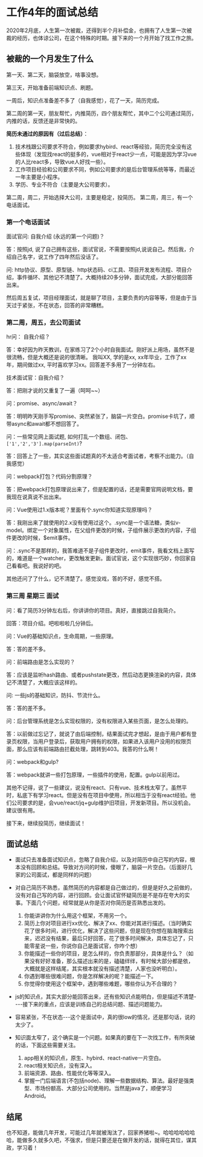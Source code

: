 # 工作4年的面试总结

2020年2月底，人生第一次被裁，还得到半个月补偿金，也拥有了人生第一次被裁的经历，也体谅公司，在这个特殊的时期。接下来的一个月开始了找工作之旅。

## 被裁的一个月发生了什么

第一天、第二天，脑袋放空，啥事没想。

第三天，开始准备前端知识点、刷题。

一周后，知识点准备差不多了（自我感觉），花了一天，简历完成。

第二周的第一天，朋友帮忙，内推简历，四个朋友帮忙，其中二个公司通过简历，内推的话，反馈还是非常快的。

**简历未通过的原因有（过后总结）**：

1. 技术栈跟公司要求不符合，例如要求hybird、react等经验，简历完全没有这些体现（发现找react的挺多的，vue相对于react少一点，可能是因为学习vue的人比react多，导致vue人好找一些）。
2. 工作项目经验和公司要求不同，例如公司要求的是后台管理系统等等，而最近一年主要是小程序。
3. 学历、专业不符合（主要是大公司要求）。

第二周，周二，开始选择大公司，主要是稳定，投简历。
第二周，周三，有一个电话面试。

### 第一个电话面试

面试官问: 自我介绍 (永远的第一个问题)？

答：按照jd, 说了自己拥有这些，面试官说，不需要按照jd,说说自己。然后我，介绍自己名字，说工作了四年然后没话了。

问: http协议、原型、原型链、http状态码、ci工具、项目开发发布流程、项目介绍，事件循环、其他记不清楚了。大概持续20多分钟，面试完成，大部分能回答出来。

然后周五复试，项目经理面试，就是聊了项目，主要负责的内容等等，但是由于当天过于紧张，不在状态，回答的非常糟糕。

### 第二周，周五，去公司面试

hr问： 自我介绍？

答：幸好因为昨天教训，在家练习了2个小时自我面试。刚好派上用场，虽然不是很流畅，但是大概还是说的很清晰。
我叫XX, 学的是xx, xx年毕业，工作了xx年，期间做过xx, 平时喜欢学习xx。回答差不多用了一分钟左右。

技术面试官：自我介绍？

答：把刚才说的又重复了一遍（呵呵~~）

问：promise、async/await？

答：明明昨天刚手写promise、突然紧张了，脑袋一片空白。promise卡坑了，顺带async和await都不想回答了。

问：一些常见网上面试题, 如何打乱一个数组、闭包、`['1','2','3'].map(parseInt)`?

答：回答上了一些，其实这些面试题真的不太适合考面试者，考察不出能力。（自我感觉）

问：webpack打包？代码分割原理？

答：把webpack打包原理说出来了，但是配置的话，还是需要官网说明文档，要我现在说真说不出出来。

问：Vue使用过1.x版本呢？里面有个.sync你知道实现原理吗？

答：我刚出来了就使用的2.x没有使用过这个。.sync是一个语法糖，类似v-model。绑定一个对象属性，在父组件更改的时候，子组件展示更改的内容，子组件更改的时候，$emit事件。

问：.sync不是那样的，我答难道不是子组件更改时，emit事件，我看文档上面写的，难道是一个watcher，更改触发更新。面试官说，这个实现很巧妙，你回家自己看看吧。我说好的吧。

其他还问了了什么，记不清楚了。感觉没戏，答的不好，感觉不搭。

### 第三周 星期三 面试

问：看了简历3分钟左右后，你讲讲你的项目。真好，直接跳过自我简介。

回答：项目介绍。吧啦啦啦几分钟后。

问：Vue的基础知识点，生命周期，一些原理。

答：答的差不多。

问：前端路由是怎么实现的？

答：应该是监听hash路由、或者pushstate更改，然后动态更换渲染的内容，具体记不清楚了，大概应该这样的。

问: 一些js的基础知识，防抖、节流什么。

答：答的差不多。

问：后台管理系统是怎么实现权限的，没有权限进入某些页面，是怎么处理的。

答：以前做过忘记了，就说了由后端控制，结果面试完才想起，是由于用户都有登录页权限，当用户登录后，获取用户拥有的权限，如果进入该用户没用的权限页面，那么应该有前端路由拦截处理，跳转到403。我答的什么啊！

问：webpack和gulp?

答：webpack就讲一些打包原理，一些插件的使用，配置。gulp以前用过。

其他不记得，说了一些建议，说没有react、只有vue、技术栈太窄了。虽然平时，私底下有学习react。但是没有在项目中使用，所以相当于没有react经验。他们公司要求的是，会vue/react/jq+gulp维护旧项目，开发新项目。所以没机会。建议很有用。

接下来，继续投简历，继续面试！

## 面试总结

* 面试只去准备面试知识点，忽略了自我介绍，以及对简历中自己写的内容，根本没有回顾和总结。导致对方问的时候，傻眼了，脑袋一片空白。（后面好几家的公司面试，都是同样的问题）

* 对自己简历不熟悉，虽然简历的内容都是自己做过的，但是是好久之前做的，没有对自己写的内容，进行回顾。会让面试官怀疑简历是不是存在夸大的实事。下面几个问题，经常就是从你是否对你简历是否熟悉出发的。
   1. 你能讲讲你为什么用这个框架，不用另一个。
   2. 简历上你对项目进行xx优化、解决了xx、你能对其进行描述。（当时确实花了很多时间，进行优化，解决了这些问题，但是现在你想在脑海搜索出来，迟迟没有结果，最后只好回答，花了很多时间解决，具体忘记了，只能零星说一些，你说你自己是面试官，你咋个想）
   3. 你能描述一些你的项目，是怎么样的，你负责那部分，具体是什么？（如果没有好好准备，那么描述出来的是，磕磕绊绊，有时候大部分都是依，大概就是这样结尾，其实根本就没有描述清楚，人家也没听明白）。
   4. 你遇到哪些很难问题，你是怎样解决的呢？能描述一下。
   5. 你觉得你使用这个框架中，遇到哪些难题，哪些你认为不合理的？

* js的知识点，其实大部分能回答出来，还有些知识点能明白，但是描述不清楚----接下来的重点，应该是训练自己的总结问题、描述问题能力。
* 容易紧张，不在状态---这个是面试中，真的很low的情况，还是那句话，说的太少了。
* 知识面太窄了，这个确实是一个问题。如果真的要在下一次找工作，有所突破的话，下面这些需要关注。
   1. app相关的知识点，原生、hybird、react-native一片空白。
   2. react相关知识点，没有深入。
   3. 前端资源、路由、性能优化等等深入。
   4. 掌握一门后端语言(不包括node)、理解一些数据结构、算法。最好是强类型、市场份额高、大部分公司使用的。当然是java了，顺便学习Android。

## 结尾

也不知道，能做几年开发，可能过几年就被淘汰了，回家养猪啦~。哈哈哈哈哈哈哈，能做多久就多久吧，不强求，但是只要还是在做开发的话，就得在其位，谋其政，学习着！
